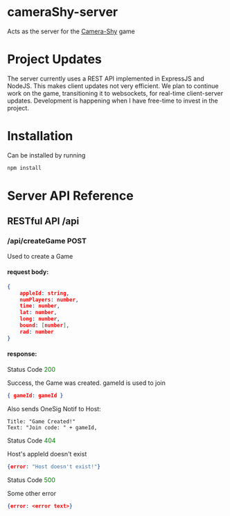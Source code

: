 # cameraShy-server
Acts as the server for the [Camera-Shy](https://github.com/eladdekel/camerashy) game

# Project Updates
The server currently uses a REST API implemented in ExpressJS and NodeJS. This makes client updates not very efficient.
We plan to continue work on the game, transitioning it to websockets, for real-time client-server updates.
Development is happening when I have free-time to invest in the project.

# Installation
Can be installed by running
```bash
npm install
```

# Server API Reference
## RESTful API /api
### /api/createGame POST

Used to create a Game
#### __request body:__
```JSON
{
    appleId: string,
    numPlayers: number,
    time: number,
    lat: number,
    long: number,
    bound: [number],
    rad: number
}
```
#### __response:__
Status Code <span style="color:green">200</span>

Success, the Game was created. gameId is used to join

```JSON
{ gameId: gameId }
```
Also sends OneSig Notif to Host: 
```
Title: "Game Created!"
Text: "Join code: " + gameId,
```

Status Code <span style="color:green">404</span>

Host's appleId doesn't exist

```JSON
{error: "Host doesn't exist!"}
```
Status Code <span style="color:green">500</span>

Some other error

```JSON
{error: <error text>}
```


